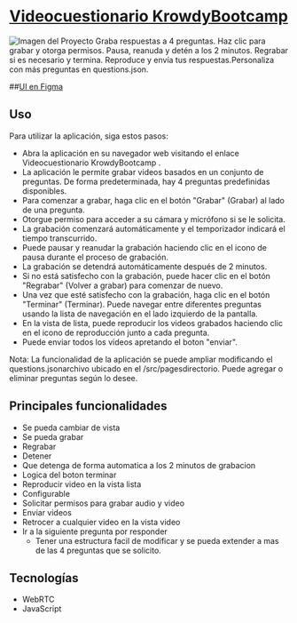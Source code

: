 # [Videocuestionario KrowdyBootcamp](https://videocuestionario-krowdy-bootcamp.vercel.app/)

![Imagen del Proyecto](https://www.krowdy.com/images/seo/home.png)
Graba respuestas a 4 preguntas. Haz clic para grabar y otorga permisos. Pausa, reanuda y detén a los 2 minutos. Regrabar si es necesario y termina. Reproduce y envía tus respuestas.Personaliza con más preguntas en questions.json.

##[UI en Figma](https://www.figma.com/file/qqx6eaZ9vZNi6YMsSzyrKI/VOD?type=design&t=N8pgZwpoSTB7MWwE-6)

## Uso
Para utilizar la aplicación, siga estos pasos:

- Abra la aplicación en su navegador web visitando el enlace Videocuestionario KrowdyBootcamp .
- La aplicación le permite grabar videos basados ​​en un conjunto de preguntas. De forma predeterminada, hay 4 preguntas predefinidas disponibles.
- Para comenzar a grabar, haga clic en el botón "Grabar" (Grabar) al lado de una pregunta.
- Otorgue permiso para acceder a su cámara y micrófono si se le solicita.
- La grabación comenzará automáticamente y el temporizador indicará el tiempo transcurrido.
- Puede pausar y reanudar la grabación haciendo clic en el icono de pausa durante el proceso de grabación.
- La grabación se detendrá automáticamente después de 2 minutos.
- Si no está satisfecho con la grabación, puede hacer clic en el botón "Regrabar" (Volver a grabar) para comenzar de nuevo.
- Una vez que esté satisfecho con la grabación, haga clic en el botón "Terminar" (Terminar).
Puede navegar entre diferentes preguntas usando la lista de navegación en el lado izquierdo de la pantalla.
- En la vista de lista, puede reproducir los videos grabados haciendo clic en el icono de reproducción junto a cada pregunta.
- Puede enviar todos los videos apretando el boton "enviar".

Nota: La funcionalidad de la aplicación se puede ampliar modificando el questions.jsonarchivo ubicado en el /src/pagesdirectorio. Puede agregar o eliminar preguntas según lo desee.

## Principales funcionalidades
- Se pueda cambiar de vista
- Se pueda grabar
- Regrabar
- Detener
- Que detenga de forma automatica a los 2 minutos de grabacion
- Logica del boton terminar
- Reproducir video en la vista lista
- Configurable
- Solicitar permisos para grabar audio y video
- Enviar videos
- Retrocer a cualquier video en la vista video
- Ir a la siguiente pregunta por responder
  - Tener una estructura facil de modificar y se pueda extender a mas de las 4 preguntas que se solicito.

## Tecnologías
- WebRTC
- JavaScript
